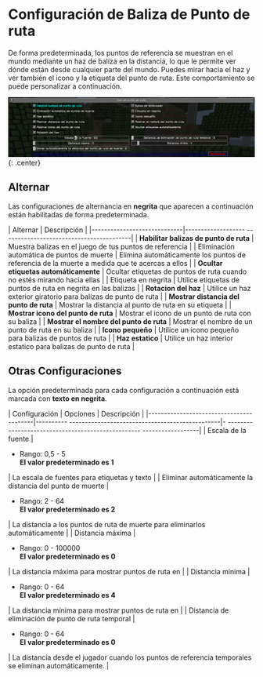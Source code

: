 # **Configuración de Baliza de Punto de ruta**

De forma predeterminada, los puntos de referencia se muestran en el mundo mediante un haz de baliza en la distancia, lo que le permite ver dónde están desde cualquier parte del mundo. Puedes mirar hacia el haz y ver también el icono y la etiqueta del punto de ruta. Este comportamiento se puede personalizar a continuación.

![Configuración de baliza](../../img/settings/client/waypoint-beacons.png){: .center}

## **Alternar**

Las configuraciones de alternancia en **negrita** que aparecen a continuación están habilitadas de forma predeterminada.

| Alternar | Descripción |
|-----------------------------|------------------- -----------------------------------------|
| **Habilitar balizas de punto de ruta** | Muestra balizas en el juego de tus puntos de referencia |
| Eliminación automática de puntos de muerte | Elimina automáticamente los puntos de referencia de la muerte a medida que te acercas a ellos |
| **Ocultar etiquetas automáticamente** | Ocultar etiquetas de puntos de ruta cuando no estés mirando hacia ellas |
| Etiqueta en negrita | Utilice etiquetas de puntos de ruta en negrita en las balizas |
| **Rotacion del haz** | Utilice un haz exterior giratorio para balizas de punto de ruta |
| **Mostrar distancia del punto de ruta** | Mostrar la distancia al punto de ruta en su etiqueta |
| **Mostrar icono del punto de ruta** | Mostrar el icono de un punto de ruta con su baliza |
| **Mostrar el nombre del punto de ruta** | Mostrar el nombre de un punto de ruta en su baliza |
| **Icono pequeño** | Utilice un icono pequeño para balizas de puntos de ruta |
| **Haz estatico** | Utilice un haz interior estatico para balizas de punto de ruta |

## **Otras Configuraciones**

La opción predeterminada para cada configuración a continuación está marcada con **texto en negrita**.

| Configuración | Opciones | Descripción |
|-----------------------------------------|---------- ------------------------------------------------|- -------------------------------------------------- ------------------|
| Escala de la fuente | <ul><li>Rango: 0,5 - 5 <br>**El valor predeterminado es 1**</li></ul> | La escala de fuentes para etiquetas y texto |
| Eliminar automáticamente la distancia del punto de muerte | <ul><li>Rango: 2 - 64 <br>**El valor predeterminado es 2**</li></ul> | La distancia a los puntos de ruta de muerte para eliminarlos automáticamente |
| Distancia máxima | <ul><li>Rango: 0 - 100000 <br>**El valor predeterminado es 0**</li></ul> | La distancia máxima para mostrar puntos de ruta en |
| Distancia mínima | <ul><li>Rango: 0 - 64 <br>**El valor predeterminado es 4**</li></ul> | La distancia mínima para mostrar puntos de ruta en |
| Distancia de eliminación de punto de ruta temporal | <ul><li>Rango: 0 - 64 <br>**El valor predeterminado es 0**</li></ul> | La distancia desde el jugador cuando los puntos de referencia temporales se eliminan automáticamente. |
